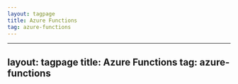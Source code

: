 ```yaml
---
layout: tagpage
title: Azure Functions
tag: azure-functions
---
```

---
layout: tagpage
title: Azure Functions
tag: azure-functions
---
